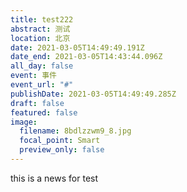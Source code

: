 ```yaml
---
title: test222
abstract: 测试
location: 北京
date: 2021-03-05T14:49:49.191Z
date_end: 2021-03-05T14:43:44.096Z
all_day: false
event: 事件
event_url: "#"
publishDate: 2021-03-05T14:49:49.285Z
draft: false
featured: false
image:
  filename: 8bdlzzwm9_8.jpg
  focal_point: Smart
  preview_only: false
---
```

this is a news for test